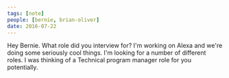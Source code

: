 ```yaml
---
tags: [note]
people: [bernie, brian-oliver]
date: 2016-07-22
---
```


Hey Bernie. What role did you interview for?
I'm working on Alexa and we're doing some seriously cool things.
I'm looking for a number of different roles. I was thinking of a Technical program manager role for you potentially.